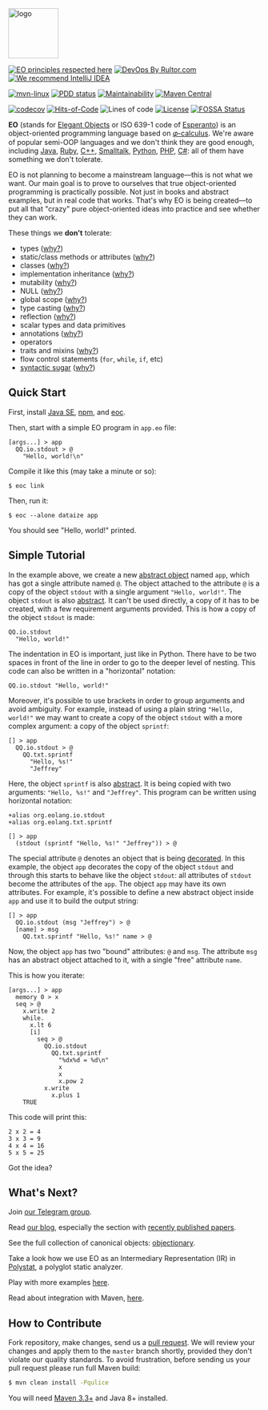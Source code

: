 <img alt="logo" src="https://www.objectionary.com/cactus.svg" height="100px" />

[![EO principles respected here](https://www.elegantobjects.org/badge.svg)](https://www.elegantobjects.org)
[![DevOps By Rultor.com](http://www.rultor.com/b/objectionary/eo)](http://www.rultor.com/p/objectionary/eo)
[![We recommend IntelliJ IDEA](https://www.elegantobjects.org/intellij-idea.svg)](https://www.jetbrains.com/idea/)

[![mvn-linux](https://github.com/objectionary/eo/actions/workflows/mvn.yml/badge.svg)](https://github.com/objectionary/eo/actions/workflows/mvn.yml)
[![PDD status](http://www.0pdd.com/svg?name=objectionary/eo)](http://www.0pdd.com/p?name=objectionary/eo)
[![Maintainability](https://api.codeclimate.com/v1/badges/b8b59692f3c8c973ac54/maintainability)](https://codeclimate.com/github/objectionary/eo/maintainability)
[![Maven Central](https://img.shields.io/maven-central/v/org.eolang/eo-parent.svg)](https://maven-badges.herokuapp.com/maven-central/org.eolang/eo-parent)

[![codecov](https://codecov.io/gh/objectionary/eo/branch/master/graph/badge.svg)](https://codecov.io/gh/objectionary/eo)
[![Hits-of-Code](https://hitsofcode.com/github/objectionary/eo)](https://hitsofcode.com/view/github/objectionary/eo)
![Lines of code](https://img.shields.io/tokei/lines/github/objectionary/eo)
[![License](https://img.shields.io/badge/license-MIT-green.svg)](https://github.com/objectionary/eo/blob/master/LICENSE.txt)
[![FOSSA Status](https://app.fossa.com/api/projects/git%2Bgithub.com%2Fcqfn%2Feo.svg?type=shield)](https://app.fossa.com/reports/0ebb3149-4934-4565-bf6f-6fa41aed3b49)

**EO** (stands for [Elegant Objects](http://www.yegor256.com/elegant-objects.html) or
ISO 639-1 code of [Esperanto](https://en.wikipedia.org/wiki/Esperanto))
is an object-oriented programming language based on
[𝜑-calculus](https://arxiv.org/abs/2111.13384).
We're aware of popular semi-OOP languages and we don't think
they are good enough, including
[Java](https://en.wikipedia.org/wiki/Java_%28programming_language%29),
[Ruby](https://en.wikipedia.org/wiki/Ruby_%28programming_language%29),
[C++](https://en.wikipedia.org/wiki/C%2B%2B),
[Smalltalk](https://en.wikipedia.org/wiki/Smalltalk),
[Python](https://en.wikipedia.org/wiki/Python_%28programming_language%29),
[PHP](https://en.wikipedia.org/wiki/PHP),
[C#](https://en.wikipedia.org/wiki/C_Sharp_%28programming_language%29):
all of them have something we don't tolerate.

EO is not planning to become a mainstream language&mdash;this is not what
we want. Our main goal is to prove to ourselves that true object-oriented
programming is practically possible. Not just in books and abstract
examples, but in real code that works. That's why EO is being created&mdash;to
put all that "crazy" pure object-oriented ideas into practice and
see whether they can work.

These things we **don't** tolerate:

  * types ([why?](https://www.yegor256.com/2020/11/10/typing-without-types.html))
  * static/class methods or attributes ([why?](http://www.yegor256.com/2014/05/05/oop-alternative-to-utility-classes.html))
  * classes ([why?](http://www.yegor256.com/2016/09/20/oop-without-classes.html))
  * implementation inheritance ([why?](http://www.yegor256.com/2016/09/13/inheritance-is-procedural.html))
  * mutability ([why?](http://www.yegor256.com/2014/06/09/objects-should-be-immutable.html))
  * NULL ([why?](http://www.yegor256.com/2014/05/13/why-null-is-bad.html))
  * global scope ([why?](https://www.yegor256.com/2018/07/03/global-variables.html))
  * type casting ([why?](http://www.yegor256.com/2015/04/02/class-casting-is-anti-pattern.html))
  * reflection ([why?](https://www.yegor256.com/2022/06/05/reflection-means-hidden-coupling.html))
  * scalar types and data primitives
  * annotations ([why?](http://www.yegor256.com/2016/04/12/java-annotations-are-evil.html))
  * operators
  * traits and mixins ([why?](https://www.yegor256.com/2017/03/07/traits-and-mixins.html))
  * flow control statements (`for`, `while`, `if`, etc)
  * [syntactic sugar](https://en.wikipedia.org/wiki/Syntactic_sugar) ([why?](https://github.com/objectionary/eo/issues/51))

## Quick Start

First, install [Java SE](https://www.oracle.com/java/technologies/downloads/),
[npm](https://docs.npmjs.com/downloading-and-installing-node-js-and-npm),
and [eoc](https://github.com/objectionary/eoc).

Then, start with a simple EO program in `app.eo` file:

```
[args...] > app
  QQ.io.stdout > @
    "Hello, world!\n"
```

Compile it like this (may take a minute or so):

```
$ eoc link
```

Then, run it:

```
$ eoc --alone dataize app
```

You should see "Hello, world!" printed.

## Simple Tutorial

In the example above, we create a new [abstract object](https://www.yegor256.com/2020/12/01/abstract-objects.html)
named `app`, which has got a single attribute named `@`. The object attached to the attribute
`@` is a copy of the object `stdout` with a single argument `"Hello, world!"`. The object
`stdout` is also [abstract](https://www.yegor256.com/2020/12/01/abstract-objects.html).
It can't be used directly, a copy of it has to be created, with a few requirement arguments provided.
This is how a copy of the object `stdout` is made:

```
QQ.io.stdout
  "Hello, world!"
```

The indentation in EO is important, just like in Python. There have to be two spaces
in front of the line in order to go to the deeper level of nesting. This code can also be written
in a "horizontal" notation:

```
QQ.io.stdout "Hello, world!"
```

Moreover, it's possible to use brackets in order to group arguments and avoid
ambiguity. For example, instead of using a plain string `"Hello, world!"`
we may want to create a copy of the object `stdout` with a more complex
argument: a copy of the object `sprintf`:

```
[] > app
  QQ.io.stdout > @
    QQ.txt.sprintf
      "Hello, %s!"
      "Jeffrey"
```

Here, the object `sprintf` is also [abstract](https://www.yegor256.com/2020/12/01/abstract-objects.html).
It is being copied with two arguments: `"Hello, %s!"` and `"Jeffrey"`. This program
can be written using horizontal notation:

```
+alias org.eolang.io.stdout
+alias org.eolang.txt.sprintf

[] > app
  (stdout (sprintf "Hello, %s!" "Jeffrey")) > @
```

The special attribute `@` denotes an object that is being
[decorated](https://www.yegor256.com/2015/02/26/composable-decorators.html).
In this example, the object `app` decorates the copy of the
object `stdout` and through this starts to behave like
the object `stdout`: all attributes of `stdout` become the
attributes of the `app`. The object `app` may have its own
attributes. For example, it's possible to define a new abstract object
inside `app` and use it to build the output string:

```
[] > app
  QQ.io.stdout (msg "Jeffrey") > @
  [name] > msg
    QQ.txt.sprintf "Hello, %s!" name > @
```

Now, the object `app` has two "bound" attributes: `@` and `msg`. The attribute
`msg` has an abstract object attached to it, with a single "free" attribute
`name`.

This is how you iterate:

```
[args...] > app
  memory 0 > x
  seq > @
    x.write 2
    while.
      x.lt 6
      [i]
        seq > @
          QQ.io.stdout
            QQ.txt.sprintf
              "%dx%d = %d\n"
              x
              x
              x.pow 2
          x.write
            x.plus 1
    TRUE
```

This code will print this:

```
2 x 2 = 4
3 x 3 = 9
4 x 4 = 16
5 x 5 = 25
```

Got the idea?

## What's Next?

Join [our Telegram group](https://t.me/polystat_org).

Read [our blog](https://news.eolang.org), especially the section with
[recently published papers](https://news.eolang.org/papers.html).

See the full collection of canonical objects: [objectionary](https://github.com/objectionary/home).

Take a look how we use EO as an Intermediary Representation (IR) in
[Polystat](https://www.polystat.org), a polyglot static analyzer.

Play with more examples [here](https://github.com/objectionary/sandbox).

Read about integration with Maven,
[here](https://github.com/objectionary/eo/tree/master/eo-maven-plugin).

## How to Contribute

Fork repository, make changes, send us a [pull request](https://www.yegor256.com/2014/04/15/github-guidelines.html).
We will review your changes and apply them to the `master` branch shortly,
provided they don't violate our quality standards. To avoid frustration,
before sending us your pull request please run full Maven build:

```bash
$ mvn clean install -Pqulice
```

You will need [Maven 3.3+](https://maven.apache.org) and Java 8+ installed.
